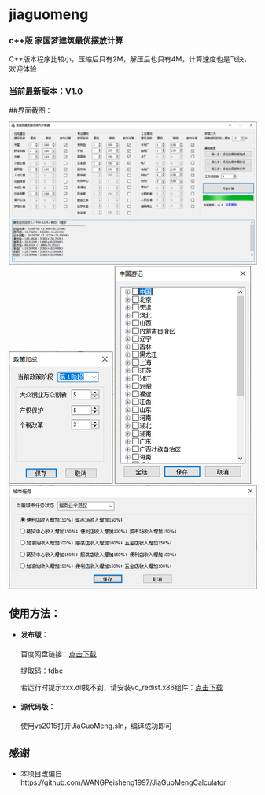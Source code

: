 # jiaguomeng
### c++版 家国梦建筑最优摆放计算

  C++版本程序比较小，压缩后只有2M，解压后也只有4M，计算速度也是飞快，欢迎体验
  
### 当前最新版本：V1.0

##界面截图：

![](/screenshots/1.png)
![](/screenshots/2.png)
![](/screenshots/3.png)
![](/screenshots/4.png)

## 使用方法：

- #### 发布版：

  百度网盘链接：[点击下载](https://pan.baidu.com/s/1fr_aiTISMKuLtoutQzVEQA)

  提取码：tdbc
  
  若运行时提示xxx.dll找不到，请安装vc_redist.x86组件：[点击下载](https://www.microsoft.com/zh-CN/download/details.aspx?id=48145)

- #### 源代码版：

  使用vs2015打开JiaGuoMeng.sln，编译成功即可

## 感谢

- 本项目改编自https://github.com/WANGPeisheng1997/JiaGuoMengCalculator
